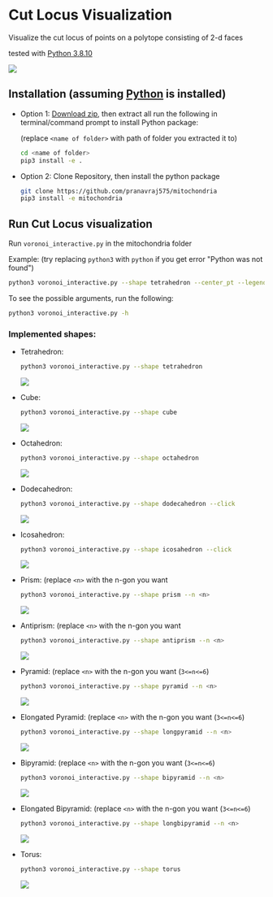 # Cut Locus Visualization
Visualize the cut locus of points on a polytope consisting of 2-d faces

tested with [Python 3.8.10](https://www.python.org/downloads/release/python-3810/)

![](https://github.com/pranavraj575/mitochondria/blob/main/images/tetrahedron/demo.gif)
## Installation (assuming [Python](https://www.python.org/downloads/release/python-3810/) is installed)
* Option 1: [Download zip](https://github.com/pranavraj575/mitochondria/archive/refs/heads/main.zip), then extract all
  run the following in terminal/command prompt to install Python package:

  (replace `<name of folder>` with path of folder you extracted it to)
  ```bash
  cd <name of folder>
  pip3 install -e .
  ```
* Option 2: Clone Repository, then install the python package
  ```bash
  git clone https://github.com/pranavraj575/mitochondria
  pip3 install -e mitochondria
  ```
  
## Run Cut Locus visualization

Run `voronoi_interactive.py` in the mitochondria folder

Example: (try replacing `python3` with `python` if you get error "Python was not found")
```bash
python3 voronoi_interactive.py --shape tetrahedron --center_pt --legend 
```
To see the possible arguments, run the following:
```bash
python3 voronoi_interactive.py -h
```

### Implemented shapes:
  * Tetrahedron:
    ```bash
    python3 voronoi_interactive.py --shape tetrahedron
    ```
    ![](https://github.com/pranavraj575/mitochondria/blob/main/images/tetrahedron/p_(-0.4%2C%20-0.6)_face_3.png)
    
  * Cube:
    ```bash
    python3 voronoi_interactive.py --shape cube
    ```
    ![](https://github.com/pranavraj575/mitochondria/blob/main/images/cube/p_(0.8%2C%200.2)_face_1.png)
    
  * Octahedron:
    ```bash
    python3 voronoi_interactive.py --shape octahedron
    ```
    ![](https://github.com/pranavraj575/mitochondria/blob/main/images/octahedron/p_(0.0649519052838329%2C%200.16250000000000003)_face_1.png)
    
  * Dodecahedron:
    ```bash
    python3 voronoi_interactive.py --shape dodecahedron --click
    ```
    ![](https://github.com/pranavraj575/mitochondria/blob/main/images/dodecahedron/p_(0.1902113032590307%2C%200.1368033988749895)_face_0.png)
    
  * Icosahedron:
    ```bash
    python3 voronoi_interactive.py --shape icosahedron --click
    ```
    ![](https://github.com/pranavraj575/mitochondria/blob/main/images/icosahedron/p_(0.10825317547305484%2C%200.1375)_face_1.png)
    
  * Prism:
    (replace `<n>` with the n-gon you want
    ```bash
    python3 voronoi_interactive.py --shape prism --n <n>
    ```
    ![](https://github.com/pranavraj575/mitochondria/blob/main/images/display_images/pentagonal_prism.png)
    
  * Antiprism:
    (replace `<n>` with the n-gon you want
    ```bash
    python3 voronoi_interactive.py --shape antiprism --n <n>
    ```
    ![](https://github.com/pranavraj575/mitochondria/blob/main/images/antiprisms/5/p_(-0.21650635094610957%2C%20-1.034680636892047)_face_0.png)
    
  * Pyramid:
    (replace `<n>` with the n-gon you want (`3<=n<=6`)
    ```bash
    python3 voronoi_interactive.py --shape pyramid --n <n>
    ```
    ![](https://github.com/pranavraj575/mitochondria/blob/main/images/display_images/pentagonal_pyramid.png)
    
  * Elongated Pyramid:
    (replace `<n>` with the n-gon you want (`3<=n<=6`)
    ```bash
    python3 voronoi_interactive.py --shape longpyramid --n <n>
    ```
    ![](https://github.com/pranavraj575/mitochondria/blob/main/images/display_images/elongated_pentagonal_pyramid.png)
    
  * Bipyramid:
    (replace `<n>` with the n-gon you want (`3<=n<=6`)
    ```bash
    python3 voronoi_interactive.py --shape bipyramid --n <n>
    ```
    ![](https://github.com/pranavraj575/mitochondria/blob/main/images/display_images/pentagonal_bipyramid.png)
    
  * Elongated Bipyramid:
    (replace `<n>` with the n-gon you want (`3<=n<=6`)
    ```bash
    python3 voronoi_interactive.py --shape longbipyramid --n <n>
    ```
    ![](https://github.com/pranavraj575/mitochondria/blob/main/images/display_images/elongated_octahedron.png)
    
  * Torus:
    ```bash
    python3 voronoi_interactive.py --shape torus
    ```
    ![](https://github.com/pranavraj575/mitochondria/blob/main/images/2torus/sample.png)
